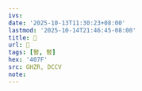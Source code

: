```yaml
---
ivs:
date: '2025-10-13T11:30:23+08:00'
lastmod: '2025-10-14T21:46:45-08:00'
title: 󰥥
url: 󰥥
tags: [䁿, 䁿]
hex: '407F'
src: GHZR, DCCV
note:
---
```

